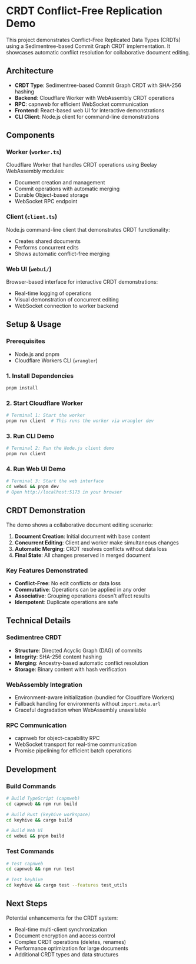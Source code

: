 # CRDT Conflict-Free Replication Demo

This project demonstrates Conflict-Free Replicated Data Types (CRDTs) using a Sedimentree-based Commit Graph CRDT implementation. It showcases automatic conflict resolution for collaborative document editing.

## Architecture

- **CRDT Type**: Sedimentree-based Commit Graph CRDT with SHA-256 hashing
- **Backend**: Cloudflare Worker with WebAssembly CRDT operations
- **RPC**: capnweb for efficient WebSocket communication
- **Frontend**: React-based web UI for interactive demonstrations
- **CLI Client**: Node.js client for command-line demonstrations

## Components

### Worker (`worker.ts`)
Cloudflare Worker that handles CRDT operations using Beelay WebAssembly modules:
- Document creation and management
- Commit operations with automatic merging
- Durable Object-based storage
- WebSocket RPC endpoint

### Client (`client.ts`)
Node.js command-line client that demonstrates CRDT functionality:
- Creates shared documents
- Performs concurrent edits
- Shows automatic conflict-free merging

### Web UI (`webui/`)
Browser-based interface for interactive CRDT demonstrations:
- Real-time logging of operations
- Visual demonstration of concurrent editing
- WebSocket connection to worker backend

## Setup & Usage

### Prerequisites
- Node.js and pnpm
- Cloudflare Workers CLI (`wrangler`)

### 1. Install Dependencies
```bash
pnpm install
```

### 2. Start Cloudflare Worker
```bash
# Terminal 1: Start the worker
pnpm run client  # This runs the worker via wrangler dev
```

### 3. Run CLI Demo
```bash
# Terminal 2: Run the Node.js client demo
pnpm run client
```

### 4. Run Web UI Demo
```bash
# Terminal 3: Start the web interface
cd webui && pnpm dev
# Open http://localhost:5173 in your browser
```

## CRDT Demonstration

The demo shows a collaborative document editing scenario:

1. **Document Creation**: Initial document with base content
2. **Concurrent Editing**: Client and worker make simultaneous changes
3. **Automatic Merging**: CRDT resolves conflicts without data loss
4. **Final State**: All changes preserved in merged document

### Key Features Demonstrated
- **Conflict-Free**: No edit conflicts or data loss
- **Commutative**: Operations can be applied in any order
- **Associative**: Grouping operations doesn't affect results
- **Idempotent**: Duplicate operations are safe

## Technical Details

### Sedimentree CRDT
- **Structure**: Directed Acyclic Graph (DAG) of commits
- **Integrity**: SHA-256 content hashing
- **Merging**: Ancestry-based automatic conflict resolution
- **Storage**: Binary content with hash verification

### WebAssembly Integration
- Environment-aware initialization (bundled for Cloudflare Workers)
- Fallback handling for environments without `import.meta.url`
- Graceful degradation when WebAssembly unavailable

### RPC Communication
- capnweb for object-capability RPC
- WebSocket transport for real-time communication
- Promise pipelining for efficient batch operations

## Development

### Build Commands
```bash
# Build TypeScript (capnweb)
cd capnweb && npm run build

# Build Rust (keyhive workspace)
cd keyhive && cargo build

# Build Web UI
cd webui && pnpm build
```

### Test Commands
```bash
# Test capnweb
cd capnweb && npm run test

# Test keyhive
cd keyhive && cargo test --features test_utils
```

## Next Steps

Potential enhancements for the CRDT system:
- Real-time multi-client synchronization
- Document encryption and access control
- Complex CRDT operations (deletes, renames)
- Performance optimization for large documents
- Additional CRDT types and data structures